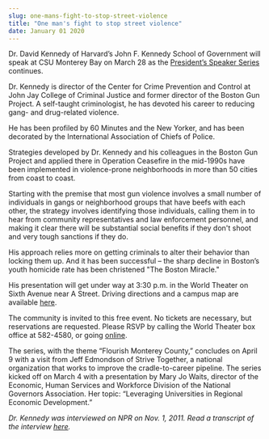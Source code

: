 ```yaml
---
slug: one-mans-fight-to-stop-street-violence
title: "One man's fight to stop street violence"
date: January 01 2020
---
```


 
<p>
  Dr. David Kennedy of Harvard’s John F. Kennedy School of Government will speak
  at CSU Monterey Bay on March 28 as the
  <a href="https://president.csumb.edu/presidents-speaker-series"
    >President’s Speaker Series</a
  >
  continues.
</p>
<p>
  Dr. Kennedy is director of the Center for Crime Prevention and Control at John
  Jay College of Criminal Justice and former director of the Boston Gun Project.
  A self-taught criminologist, he has devoted his career to reducing gang- and
  drug-related violence.
</p>
<p>
  He has been profiled by 60 Minutes and the New Yorker, and has been decorated
  by the International Association of Chiefs of Police.
</p>
<p>
  Strategies developed by Dr. Kennedy and his colleagues in the Boston Gun
  Project and applied there in Operation Ceasefire in the mid-1990s have been
  implemented in violence-prone neighborhoods in more than 50 cities from coast
  to coast.
</p>
<p>
  Starting with the premise that most gun violence involves a small number of
  individuals in gangs or neighborhood groups that have beefs with each other,
  the strategy involves identifying those individuals, calling them in to hear
  from community representatives and law enforcement personnel, and making it
  clear there will be substantial social benefits if they don't shoot and very
  tough sanctions if they do.
</p>
<p>
  His approach relies more on getting criminals to alter their behavior than
  locking them up. And it has been successful – the sharp decline in Boston’s
  youth homicide rate has been christened "The Boston Miracle."
</p>
<p>
  His presentation will get under way at 3:30 p.m. in the World Theater on Sixth
  Avenue near A Street. Driving directions and a campus map are available
  <a href="https://csumb.edu/maps">here</a>.
</p>
<p>
  The community is invited to this free event. No tickets are necessary, but
  reservations are requested. Please RSVP by calling the World Theater box
  office at 582-4580, or going <a href="https://csumb.edu/rsvp">online</a>.
</p>
<p>
  The series, with the theme “Flourish Monterey County,” concludes on April 9
  with a visit from Jeff Edmondson of Strive Together, a national organization
  that works to improve the cradle-to-career pipeline. The series kicked off on
  March 4 with a presentation by Mary Jo Waits, director of the Economic, Human
  Services and Workforce Division of the National Governors Association. Her
  topic: “Leveraging Universities in Regional Economic Development.”
</p>
<p>
  <em
    >Dr. Kennedy was interviewed on NPR on Nov. 1, 2011. Read a transcript of
    the interview
    <a
      href="https://www.npr.org/2012/11/09/164732917/interrupting-violence-with-the-message-dont-shoot"
      >here</a
    >.
  </em>
</p>
 
